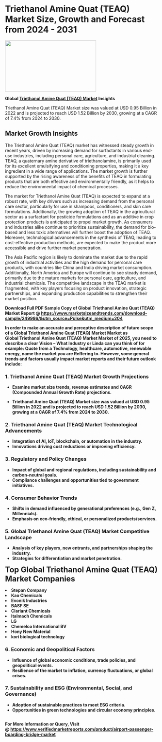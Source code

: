 <H1>Triethanol Amine Quat (TEAQ) Market Size, Growth and Forecast from 2024 - 2031</H1><img class="aligncenter size-medium wp-image-584254" src="https://thirdeyenews.in/wp-content/uploads/2024/09/Global-Market-Research-300x168.jpeg" alt="" width="300" height="168" /><p><strong>Global&nbsp;<a href="https://www.marketsizeandtrends.com/download-sample/249986/&amp;utm_source=Pulse&amp;utm_medium=204">Triethanol Amine Quat (TEAQ) Market</a> Insights</strong></p><p>Triethanol Amine Quat (TEAQ) Market size was valued at USD 0.95 Billion in 2022 and is projected to reach USD 1.52 Billion by 2030, growing at a CAGR of 7.4% from 2024 to 2030.</p><p><h2>Market Growth Insights</h2> <p>The Triethanol Amine Quat (TEAQ) market has witnessed steady growth in recent years, driven by increasing demand for surfactants in various end-use industries, including personal care, agriculture, and industrial cleaning. TEAQ, a quaternary amine derivative of triethanolamine, is primarily used for its excellent emulsifying and conditioning properties, making it a key ingredient in a wide range of applications. The market growth is further supported by the rising awareness of the benefits of TEAQ in formulating products that are both effective and environmentally friendly, as it helps to reduce the environmental impact of chemical processes.</p> <p><strong></strong></p> <p>The market for Triethanol Amine Quat (TEAQ) is expected to expand at a robust rate, with key drivers such as increasing demand from the personal care sector, particularly for use in shampoos, conditioners, and skin care formulations. Additionally, the growing adoption of TEAQ in the agricultural sector as a surfactant for pesticide formulations and as an additive in crop protection products is anticipated to propel market growth. As consumers and industries alike continue to prioritize sustainability, the demand for bio-based and less toxic alternatives will further boost the adoption of TEAQ. Moreover, technological advancements in the synthesis of TEAQ, leading to cost-effective production methods, are expected to make the product more accessible and drive further market penetration.</p> <p>The Asia Pacific region is likely to dominate the market due to the rapid growth of industrial activities and the high demand for personal care products, with countries like China and India driving market consumption. Additionally, North America and Europe will continue to see steady demand, primarily due to the mature markets for personal care, agriculture, and industrial chemicals. The competitive landscape in the TEAQ market is fragmented, with key players focusing on product innovation, strategic partnerships, and expanding production capabilities to strengthen their market position.</p> <p><strong></p><p><span class=""><strong>Download Full PDF Sample Copy of Global Triethanol Amine Quat (TEAQ) Market Report</strong> @ <a href="https://www.marketsizeandtrends.com/download-sample/249986/&amp;utm_source=Pulse&amp;utm_medium=204" target="_blank">https://www.marketsizeandtrends.com/download-sample/249986/&amp;utm_source=Pulse&amp;utm_medium=204</a></span></p><p>In order to make an accurate and perceptive description of future scope of a Global&nbsp;Triethanol Amine Quat (TEAQ) Market Market as Global&nbsp;Triethanol Amine Quat (TEAQ) Market Market of 2025, you need to describe a clear Vision &ndash; What Industry or Linda can you think of for example: Quote from a Technology, healthcare, automotive, renewable energy, name the market you are Reffering to. However, some general trends and factors usually impact market reports and their future outlook include:</p><h3>1.&nbsp;<strong>Triethanol Amine Quat (TEAQ) Market Growth Projections</strong></h3><ul><li>Examine market size trends, revenue estimates and CAGR (Compounded Annual Growth Rate) projections.</li><li><p>Triethanol Amine Quat (TEAQ) Market size was valued at USD 0.95 Billion in 2022 and is projected to reach USD 1.52 Billion by 2030, growing at a CAGR of 7.4% from 2024 to 2030.</p></li></ul><h3>2.&nbsp;<strong>Triethanol Amine Quat (TEAQ) Market Technological Advancements</strong></h3><ul><li>Integration of AI, IoT, blockchain, or automation in the industry.</li><li>Innovations driving cost reductions or improving efficiency.</li></ul><h3>3.&nbsp;<strong>Regulatory and Policy Changes</strong></h3><ul><li>Impact of global and regional regulations, including sustainability and carbon-neutral goals.</li><li>Compliance challenges and opportunities tied to government initiatives.</li></ul><h3>4.&nbsp;<strong>Consumer Behavior Trends</strong></h3><ul><li>Shifts in demand influenced by generational preferences (e.g., Gen Z, Millennials).</li><li>Emphasis on eco-friendly, ethical, or personalized products/services.</li></ul><h3>5.&nbsp;<strong>Global Triethanol Amine Quat (TEAQ) Market Competitive Landscape</strong></h3><ul><li>Analysis of key players, new entrants, and partnerships shaping the industry.</li><li>Strategies for differentiation and market penetration.</li></ul><p data-pm-slice="1 1 []"><span style="color: inherit; font-family: inherit; font-size: 25px;">Top Global Triethanol Amine Quat (TEAQ) Market Companies</span></p><div class="" data-test-id=""><p><li>Stepan Company</li><li> Kao Chemicals</li><li> Evonik Industries</li><li> BASF SE</li><li> Clariant Chemicals</li><li> Italmach Chemicals</li><li> LG</li><li> Chemelco International BV</li><li> Hony New Material</li><li> kori biological technology</li></p></div><h3>6.&nbsp;<strong>Economic and Geopolitical Factors</strong></h3><ul><li>Influence of global economic conditions, trade policies, and geopolitical events.</li><li>Resilience of the market to inflation, currency fluctuations, or global crises.</li></ul><h3>7.&nbsp;<strong>Sustainability and ESG (Environmental, Social, and Governance)</strong></h3><ul><li>Adoption of sustainable practices to meet ESG criteria.</li><li>Opportunities in green technologies and circular economy principles.</li></ul><h2><strong style="font-size: 14px;">For More Information or Query, Visit @&nbsp;</strong><a style="background-color: #ffffff; font-size: 14px;" href="https://www.marketsizeandtrends.com/report/triethanol-amine-quat-teaq-market/" target="_blank">https://www.verifiedmarketreports.com/product/airport-passenger-boarding-bridge-market</a></h2>
